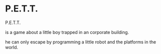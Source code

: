 P.E.T.T.
========

P.E.T.T.

is a game about a little boy trapped in an corporate building.

he can only escape by programming a little robot and the platforms in the world.